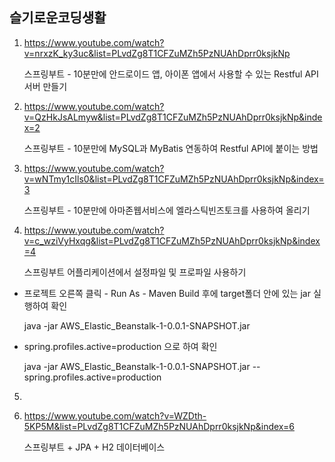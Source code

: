 ## 슬기로운코딩생활

1. https://www.youtube.com/watch?v=nrxzK_ky3uc&list=PLvdZg8T1CFZuMZh5PzNUAhDprr0ksjkNp

	스프링부트 - 10분만에 안드로이드 앱, 아이폰 앱에서 사용할 수 있는 Restful API 서버 만들기

2. https://www.youtube.com/watch?v=QzHkJsALmyw&list=PLvdZg8T1CFZuMZh5PzNUAhDprr0ksjkNp&index=2

	스프링부트 - 10분만에 MySQL과 MyBatis 연동하여 Restful API에 붙이는 방법

3. https://www.youtube.com/watch?v=wNTmy1cIls0&list=PLvdZg8T1CFZuMZh5PzNUAhDprr0ksjkNp&index=3

	스프링부트 - 10분만에 아마존웹서비스에 엘라스틱빈즈토크를 사용하여 올리기

4. https://www.youtube.com/watch?v=c_wziVyHxqg&list=PLvdZg8T1CFZuMZh5PzNUAhDprr0ksjkNp&index=4

	스프링부트 어플리케이션에서 설정파일 및 프로파일 사용하기

- 프로젝트 오른쪽 클릭 - Run As - Maven Build 후에 target폴더 안에 있는 jar 실행하여 확인

	java -jar AWS_Elastic_Beanstalk-1-0.0.1-SNAPSHOT.jar

- spring.profiles.active=production 으로 하여 확인

	java -jar AWS_Elastic_Beanstalk-1-0.0.1-SNAPSHOT.jar --spring.profiles.active=production

5.


6. https://www.youtube.com/watch?v=WZDth-5KP5M&list=PLvdZg8T1CFZuMZh5PzNUAhDprr0ksjkNp&index=6

	스프링부트 + JPA + H2 데이터베이스


